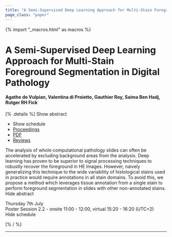 ```yaml
---
title: "A Semi-Supervised Deep Learning Approach for Multi-Stain Foreground Segmentation in Digital Pathology"
page_class: "paper"
---
```


{% import "_macros.html" as macros %}

# A Semi-Supervised Deep Learning Approach for Multi-Stain Foreground Segmentation in Digital Pathology

#### Agathe de Vulpian, Valentina di Proietto, Gauthier Roy, Saima Ben Hadj, Rutger RH Fick

[% .details %]
<a class="toggle_visibility" data-selector=".abstract" data-level="3">Show abstract</a>
- <a class="toggle_visibility" data-selector=".schedule" data-level="3">Show schedule</a>
- <a href="">Proceedings</a>
- <a href="https://openreview.net/pdf?id=6uw53DAsjNG">PDF</a>
- <a href="https://openreview.net/forum?id=6uw53DAsjNG">Reviews</a>

<p>
    <span class="abstract">
        The analysis of whole computational pathology slides can often be accelerated by excluding background areas from the analysis. Deep learning has proven to be superior to signal processing techniques to robustly recover the foreground in HE Images. However, naively generalizing this technique to the wide variability of histological stains used in practice would require annotations in all stain domains. To avoid this, we propose a method which leverages tissue annotation from a single stain to perform foreground segmentation in slides with other non-annotated stains.  
        <br>
        <span class="actions"><a class="toggle_visibility" data-level="2">Hide abstract</a></span>
    </span>
</p>

<p>
    <span class="schedule">
        Thursday 7th July<br>Poster Session 2.2 - onsite 11:00 - 12:00, virtual 15:20 - 16:20 (UTC+2)
        <br>
        <span class="actions"><a class="toggle_visibility" data-level="2">Hide schedule</a></span>
    </span>
</p>

[% / %]


---
<!-- { macros.presentation('', '', 720, 450) } -->
